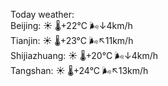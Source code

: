 Today weather:  
Beijing: ☀️   🌡️+22°C 🌬️↓4km/h  
Tianjin: ☀️   🌡️+23°C 🌬️↖11km/h  
Shijiazhuang: ☀️   🌡️+20°C 🌬️↓4km/h  
Tangshan: ☀️   🌡️+24°C 🌬️↖13km/h  
